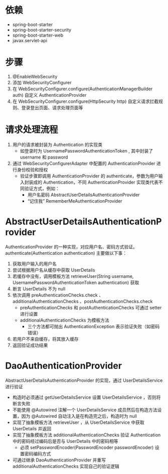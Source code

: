 # 依赖
* spring-boot-starter
* spring-boot-starter-security
* spring-boot-starter-web
* javax.servlet-api
  
  
  
# 步骤
1. @EnableWebSecurity
2. 添加 WebSecurityConfigurer
3. 在 WebSecurityConfigurer.configure(AuthenticationManagerBuilder auth) 自定义 AuthenticationProvider
4. 在 WebSecurityConfigurer.configure(HttpSecurity http) 自定义请求拦截规则、登录登出页面、请求处理页面等


   
# 请求处理流程
1. 用户的请求被封装为 Authentication 的实现类
    * 如登录时为 UsernamePasswordAuthenticationToken , 其中封装了 username 和 password
2. 通过 WebSecurityConfigurerAdapter 中配置的 AuthenticationProvider 进行身份校验和授权
    * 验证步骤即调用 AuthenticationProvider 的 authenticate，参数为用户输入封装成的 Authentication，不同 AuthenticationProvider 实现类代表不同验证方式，例如：
        * 用户名密码       AbstractUserDetailsAuthenticationProvider
        * “记住我”       RememberMeAuthenticationProvider



# AbstractUserDetailsAuthenticationProvider
AuthenticationProvider 的一种实现，对应用户名、密码方式验证。<br>
authenticate(Authentication authentication) 主要做以下事：
1. 获取用户输入的用户名
2. 尝试根据用户名从缓存中获取 UserDetails
3. 若缓存中没有，调用模板方法 retrieveUser(String username, UsernamePasswordAuthenticationToken authentication) 获取
4. 断言 UserDetails 不为 null
5. 依次调用 preAuthenticationChecks.check 、additionalAuthenticationChecks 、postAuthenticationChecks.check
    * preAuthenticationChecks 和 postAuthenticationChecks 可通过 setter 进行设置
    * additionalAuthenticationChecks 为模板方法
        * 三个方法都可抛出 AuthenticationException 表示验证失败（如密码错误）
6. 若用户不来自缓存，将其放入缓存
7. 返回验证成功结果
        
        
# DaoAuthenticationProvider
AbstractUserDetailsAuthenticationProvider 的实现，通过 UserDetailsService 进行验证
* 构造时必须通过 getUserDetailsService 设置 UserDetailsService ，否则将断言失败
* 不能使用 @Autowired 注解一个  UserDetailsService 成员然后在构造方法设置，因为 @Autowired 自动注入是在构造完之后，构造时为 null
* 实现了抽象模板方法 retrieveUser ，从 UserDetailsService 中获取 UserDetails 并返回
* 实现了抽象模板方法 additionalAuthenticationChecks 验证 Authentication 中的密码经过编码后是否与 UserDetails 中的密码相等
    * 必须 setPasswordEncoder(PasswordEncoder passwordEncoder) 设置密码编码方式
* 可通过继承 DaoAuthenticationProvider 并重写 additionalAuthenticationChecks 实现自己的验证逻辑

